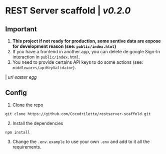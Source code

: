 # REST Server scaffold | *v0.2.0*

## **Important**

1. **This project if not ready for production, some sentive data are expose for development reason (see: `public/index.html`)** 
2. If you have a frontend in another app, you can delete de google Sign-In interaction in `public/index.html`.
3. You need to provide certains API keys to do some actions (see: `middlewares/apiKeyValidator`).

| *url easter egg* 
<!-- https://your-domain/110011/ -->
## Config

1. Clone the repo
```
git clone https://github.com/Cocodrilette/restserver-scaffold.git
```

2. Install the dependencies
```
npm install
```

3. Change the `.env.example` to use your own `.env` and add to it all the requirements.